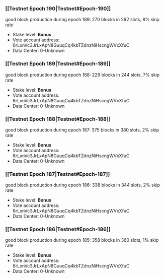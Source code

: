 ### [[Testnet Epoch 190|Testnet#Epoch-190]]
good block production during epoch 189: 270 blocks in 292 slots, 8% skip rate
* Stake level: **Bonus** 
* Vote account address: 6rLxnVc3JrLxApN8GuuqCq4kbTZdnzNiHscngWVxXfuC
* Data Center: 0-Unknown
### [[Testnet Epoch 189|Testnet#Epoch-189]]
good block production during epoch 188: 229 blocks in 244 slots, 7% skip rate
* Stake level: **Bonus** 
* Vote account address: 6rLxnVc3JrLxApN8GuuqCq4kbTZdnzNiHscngWVxXfuC
* Data Center: 0-Unknown
### [[Testnet Epoch 188|Testnet#Epoch-188]]
good block production during epoch 187: 375 blocks in 380 slots, 2% skip rate
* Stake level: **Bonus** 
* Vote account address: 6rLxnVc3JrLxApN8GuuqCq4kbTZdnzNiHscngWVxXfuC
* Data Center: 0-Unknown
### [[Testnet Epoch 187|Testnet#Epoch-187]]
good block production during epoch 186: 338 blocks in 344 slots, 2% skip rate
* Stake level: **Bonus** 
* Vote account address: 6rLxnVc3JrLxApN8GuuqCq4kbTZdnzNiHscngWVxXfuC
* Data Center: 0-Unknown
### [[Testnet Epoch 186|Testnet#Epoch-186]]
good block production during epoch 185: 358 blocks in 360 slots, 1% skip rate
* Stake level: **Bonus** 
* Vote account address: 6rLxnVc3JrLxApN8GuuqCq4kbTZdnzNiHscngWVxXfuC
* Data Center: 0-Unknown